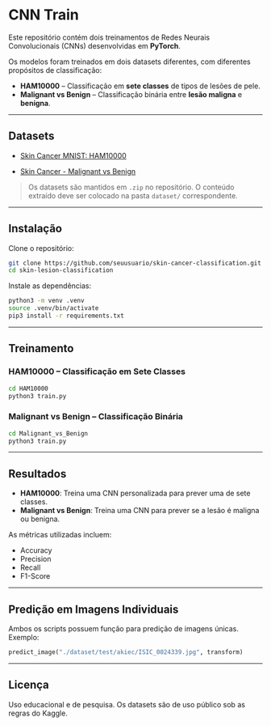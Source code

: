 # CNN Train

Este repositório contém dois treinamentos de Redes Neurais Convolucionais (CNNs) desenvolvidas em **PyTorch**.  

Os modelos foram treinados em dois datasets diferentes, com diferentes propósitos de classificação:  
- **HAM10000** – Classificação em **sete classes** de tipos de lesões de pele.
- **Malignant vs Benign** – Classificação binária entre **lesão maligna** e **benigna**.

---
## Datasets

- [Skin Cancer MNIST: HAM10000](https://www.kaggle.com/datasets/kmader/skin-cancer-mnist-ham10000)  

- [Skin Cancer - Malignant vs Benign](https://www.kaggle.com/datasets/fanconic/skin-cancer-malignant-vs-benign)

> Os datasets são mantidos em `.zip` no repositório. O conteúdo extraído deve ser colocado na pasta `dataset/` correspondente.

---
## Instalação

Clone o repositório:

```bash
git clone https://github.com/seuusuario/skin-cancer-classification.git
cd skin-lesion-classification
````

Instale as dependências:

```bash
python3 -m venv .venv
source .venv/bin/activate
pip3 install -r requirements.txt
```

---
## Treinamento

### HAM10000 – Classificação em Sete Classes

```bash
cd HAM10000
python3 train.py
```

### Malignant vs Benign – Classificação Binária

```bash
cd Malignant_vs_Benign
python3 train.py
```

---
## Resultados

* **HAM10000**: Treina uma CNN personalizada para prever uma de sete classes.
* **Malignant vs Benign**: Treina uma CNN para prever se a lesão é maligna ou benigna.

As métricas utilizadas incluem:

* Accuracy
* Precision
* Recall
* F1-Score

---
## Predição em Imagens Individuais

Ambos os scripts possuem função para predição de imagens únicas.
Exemplo:

```python
predict_image("./dataset/test/akiec/ISIC_0024339.jpg", transform)
```

---
## Licença

Uso educacional e de pesquisa. Os datasets são de uso público sob as regras do Kaggle.
